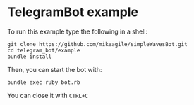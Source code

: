 TelegramBot example
==================

To run this example type the following in a shell:

```
git clone https://github.com/mikeagile/simpleWavesBot.git
cd telegram_bot/example
bundle install
```

Then, you can start the bot with:
```
bundle exec ruby bot.rb
```

You can close it with ``CTRL+C``

